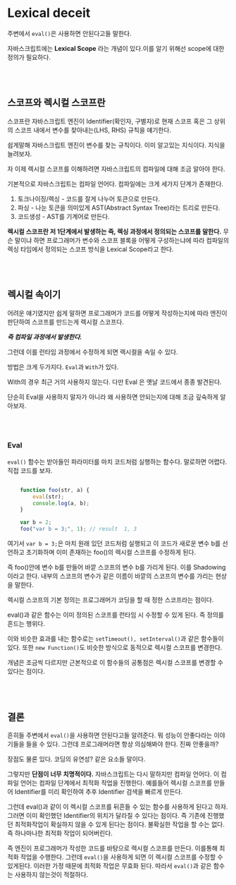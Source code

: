 # Lexical deceit

주변에서 `eval()`은 사용하면 안된다고들 말한다.
</br>

자바스크립트에는 **Lexical Scope** 라는 개념이 있다.이를 알기 위해선 scope에 대한 정의가 필요하다.

</br>
</br>

## 스코프와 렉시컬 스코프란

스코프란 자바스크립트 엔진이 Identifier(확인자, 구별자)로 현재 스코프 혹은 그 상위의 스코프 내에서 변수를 찾아내는(LHS, RHS) 규칙을 얘기한다.
</br>

쉽게말해 자바스크립트 엔진이 변수를 찾는 규칙이다. 이미 알고있는 지식이다. 지식을 늘려보자.
</br>

자 이제 렉시컬 스코프를 이해하려면 자바스크립트의 컴파일에 대해 조금 알아야 한다.
</br>

기본적으로 자바스크립트는 컴파일 언어다. 컴파일에는 크게 세가지 단계가 존재한다.
</br>

1. 토크나이징/렉싱 - 코드를 잘게 나누어 토큰으로 만든다.
2. 파싱 - 나눈 토큰을 의미있게 AST(Abstract Syntax Tree)라는 트리로 만든다.
3. 코드생성 - AST를 기계어로 만든다.

**렉시컬 스코프란 저 1단계에서 발생하는 즉, 렉싱 과정에서 정의되는 스코프를 말한다.** 무슨 말이냐 하면 프로그래머가 변수와 스코프 블록을 어떻게 구성하는냐에 따라 컴파일의 렉싱 타임에서 정의되는 스코프 방식을 Lexical Scope라고 한다.

</br>
</br>

## 렉시컬 속이기

어려운 얘기였지만 쉽게 말하면 프로그래머가 코드를 어떻게 작성하는지에 따라 엔진이 판단하여 스코프를 만드는게 렉시컬 스코프다.
</br>

***즉 컴파일 과정에서 발생한다.***
</br>

그런데 이를 런타임 과정에서 수정하게 되면 렉시컬을 속일 수 있다.
</br>

방법은 크게 두가지다. `Eval`과 `With`가 있다.
</br>

With의 경우 최근 거의 사용하지 않는다. 다만 Eval 은 옛날 코드에서 종종 발견된다.
</br>

단순히 Eval을 사용하지 말자가 아니라 왜 사용하면 안되는지에 대해 조금 깊숙하게 알아보자.

</br>
</br>

### Eval

`eval()` 함수는 받아들인 파라미터를 마치 코드처럼 실행하는 함수다. 말로하면 어렵다. 직접 코드를 보자.

```javascript

    function foo(str, a) {
        eval(str);
        console.log(a, b);
    }

    var b = 2;
    foo("var b = 3;", 1); // result  1, 3
```

여기서 `var b = 3;`은 마치 원래 있던 코드처럼 실행되고 이 코드가 새로운 변수 b를 선언하고 초기화하며 이미 존재하는 foo()의 렉시컬 스코프를 수정하게 된다. 
</br>

즉 foo()안에 변수 b를 만들어 바깥 스코프의 변수 b를 가리게 된다. 이를 Shadowing 이라고 한다. 내부의 스코프의 변수가 같은 이름이 바깥의 스코프의 변수를 가리는 현상을 말한다.
</br>

렉시컬 스코프의 기본 정의는 프로그래머가 코딩을 할 때 정한 스코프라는 점이다.
</br>

eval()과 같은 함수는 이미 정의된 스코프를 런타임 시 수정할 수 있게 된다. 즉 정의를 흔드는 행위다.

이와 비슷한 효과를 내는 함수로는 `setTimeout(), setInterval()`과 같은 함수들이 있다. 또한 `new Function()`도 비슷한 방식으로 동적으로 렉시컬 스코프를 변경한다.
</br>

개념은 조금씩 다르지만 근본적으로 이 함수들의 공통점은 렉시컬 스코프를 변경할 수 있다는 점이다.

</br>
</br>

## 결론

흔히들 주변에서 `eval()`을 사용하면 안된다고들 알려준다. 뭐 성능이 안좋다라는 이야기들을 들을 수 있다. 그런데 프로그래머라면 항상 의심해봐야 한다. 진짜 안좋을까?
</br>

장점도 물론 있다. 코딩의 유연성? 같은 요소들 말이다.
</br>

그렇지만 **단점이 너무 치명적이다.** 자바스크립트는 다시 말하지만 컴파일 언어다. 이 컴파일 언어는 컴파일 단계에서 최적화 작업을 진행한다. 예를들어 렉시컬 스코프를 만들어 Identifier를 미리 확인하여 추후 Identifier 검색을 빠르게 만든다.
</br>

그런데 eval()과 같이 이 렉시컬 스코프를 뒤흔들 수 있는 함수를 사용하게 된다고 하자. 그러면 이미 확인했던 Identifier의 위치가 달라질 수 있다는 점이다. 즉 기존에 진행했던 최적화작업이 확실하지 않을 수 있게 된다는 점이다. 불확실한 작업을 할 수는 없다. 즉 하나마나한 최적화 작업이 되어버린다.
</br>

즉 엔진이 프로그래머가 작성한 코드를 바탕으로 렉시컬 스코프를 만든다. 이를통해 최적화 작업을 수행한다. 그런데 `eval()`을 사용하게 되면 이 렉시컬 스코프를 수정할 수 있게된다. 이러한 가정 때문에 최적화 작업은 무효화 된다. 따라서 `eval()`과 같은 함수는 사용하지 않는것이 적절하다.